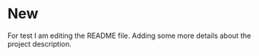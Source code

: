 # New
For test
I am editing the README file. Adding some more details about the project description.

